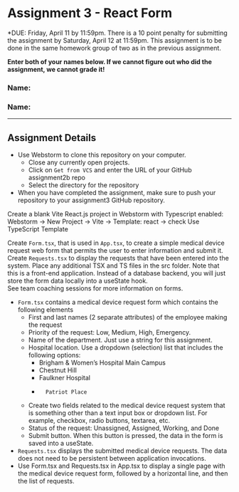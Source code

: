 # Assignment 3 - React Form
*DUE: Friday, April 11 by 11:59pm. There is a 10 point penalty for submitting the assignment by Saturday, April 12 at 11:59pm.
This assignment is to be done in the same homework group of two as in the previous assignment.

**Enter both of your names below. If we cannot figure out who did the assignment, we cannot grade it!**
### Name: 
### Name: 
---
## Assignment Details
* Use Webstorm to clone this repository on your computer.
  * Close any currently open projects.
  * Click on `Get from VCS` and enter the URL of your GitHub assignment2b repo
  * Select the directory for the repository
* When you have completed the assignment, make sure to push your repository to your assignment3 GitHub repository. 

Create a blank Vite React.js project in Webstorm with Typescript enabled:  
Webstorm -> New Project -> Vite -> Template: react -> check Use TypeScript Template

Create `Form.tsx`, that is used in `App.tsx`, to create a simple medical device request web form that permits the
user to enter information and submit it. Create `Requests.tsx` to display the requests that have been entered into
the system. Place any additional TSX and TS files in the src folder. Note that this is a front-end application.
Instead of a database backend, you will just store the form data locally into a useState hook.  
See team coaching sessions for more information on forms. 

* `Form.tsx` contains a medical device request form which contains the following elements
  *	First and last names (2 separate attributes) of the employee making the request
  *	Priority of the request: Low, Medium, High, Emergency. 
  *	Name of the department. Just use a string for this assignment.
  *	Hospital location. Use a dropdown (selection) list that includes the following options:
    *	Brigham & Women’s Hospital Main Campus
    *	Chestnut Hill
    *	Faulkner Hospital
    *		Patriot Place
  *	Create two fields related to the medical device request system that is something other than a text input box or dropdown list.
    For example, checkbox, radio buttons, textarea, etc.
  *	Status of the request: Unassigned, Assigned, Working, and Done
  *	Submit button. When this button is pressed, the data in the form is saved into a useState.
* `Requests.tsx` displays the submitted medical device requests. The data does not need to be persistent between application invocations.
* Use Form.tsx and Requests.tsx in App.tsx to display a single page with the medical device request form, followed
  by a horizontal line, and then the list of requests.
  
